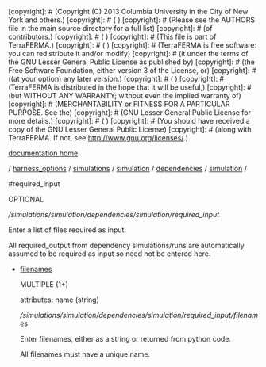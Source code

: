 [copyright]: # (Copyright (C) 2013 Columbia University in the City of New York and others.)
[copyright]: # ( )
[copyright]: # (Please see the AUTHORS file in the main source directory for a full list)
[copyright]: # (of contributors.)
[copyright]: # ( )
[copyright]: # (This file is part of TerraFERMA.)
[copyright]: # ( )
[copyright]: # (TerraFERMA is free software: you can redistribute it and/or modify)
[copyright]: # (it under the terms of the GNU Lesser General Public License as published by)
[copyright]: # (the Free Software Foundation, either version 3 of the License, or)
[copyright]: # ((at your option) any later version.)
[copyright]: # ( )
[copyright]: # (TerraFERMA is distributed in the hope that it will be useful,)
[copyright]: # (but WITHOUT ANY WARRANTY; without even the implied warranty of)
[copyright]: # (MERCHANTABILITY or FITNESS FOR A PARTICULAR PURPOSE. See the)
[copyright]: # (GNU Lesser General Public License for more details.)
[copyright]: # ( )
[copyright]: # (You should have received a copy of the GNU Lesser General Public License)
[copyright]: # (along with TerraFERMA. If not, see <http://www.gnu.org/licenses/>.)

[documentation home](Documentation)

/ [harness_options](../../../../../harness_options.md) / [simulations](../../../../simulations.md) / [simulation](../../../simulation.md) / [dependencies](../../dependencies.md) / [simulation](../simulation.md) /

#required_input

OPTIONAL 

*/simulations/simulation/dependencies/simulation/required_input*

Enter a list of files required as input.

All required_output from dependency simulations/runs are automatically 
assumed to be required as input so need not be entered here.

* [filenames](required_input/filenames.md "child")

    MULTIPLE (1+) 

    attributes: name (string) 

    */simulations/simulation/dependencies/simulation/required_input/filenames*

    Enter filenames, either as a string or returned from python code.
    
    All filenames must have a unique name.

[autogenerated]: # (This file was automatically generated from the schema file:/home/cwilson/repos/github/TerraFERMA/TerraFERMA/buckettools/schemas/simulations.rng.)


